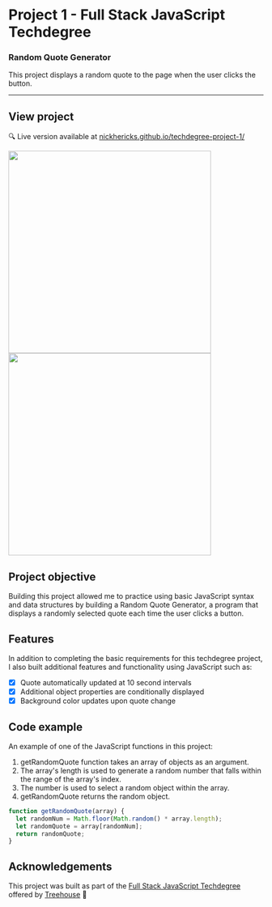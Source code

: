 # Project 1 - Full Stack JavaScript Techdegree

### Random Quote Generator
This project displays a random quote to the page when the user clicks the button.

***
## View project
 :mag: Live version available at [nickhericks.github.io/techdegree-project-1/](https://nickhericks.github.io/techdegree-project-1/)



<img src="https://res.cloudinary.com/dtqevfsxh/image/upload/v1550087279/portfolio/random-quote-generator-mobile.png" height="400px"><img src="https://res.cloudinary.com/dtqevfsxh/image/upload/v1550086727/portfolio/random-quote-generator.png" height="400px">

## Project objective
Building this project allowed me to practice using basic JavaScript syntax and data structures by building a Random Quote Generator, a program that displays a randomly selected quote each time the user clicks a button.

## Features
In addition to completing the basic requirements for this techdegree project, I also built additional features and functionality using JavaScript such as:

- [x] Quote automatically updated at 10 second intervals
- [x] Additional object properties are conditionally displayed
- [x] Background color updates upon quote change

## Code example
An example of one of the JavaScript functions in this project:
1. getRandomQuote function takes an array of objects as an argument.
2. The array's length is used to generate a random number that falls within the range of the array's index.
3. The number is used to select a random object within the array.
4. getRandomQuote returns the random object.

```javascript
function getRandomQuote(array) {
  let randomNum = Math.floor(Math.random() * array.length);
  let randomQuote = array[randomNum];
  return randomQuote;
}
```

## Acknowledgements
This project was built as part of the [Full Stack JavaScript Techdegree](https://join.teamtreehouse.com/techdegree/) offered by [Treehouse](https://teamtreehouse.com) :raised_hands:
